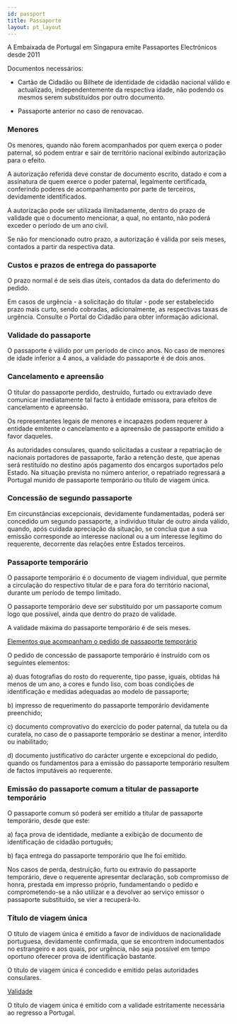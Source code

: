 ```yaml
---
id: passport
title: Passaporte
layout: pt_layout
---
```


A Embaixada de Portugal em Singapura emite Passaportes Electrónicos desde 2011

Documentos necessários: 

- Cartão de Cidadão ou Bilhete de identidade de cidadão nacional válido e actualizado, independentemente da respectiva idade, não podendo os mesmos serem substituídos por outro documento.

- Passaporte anterior no caso  de renovacao.
 

### Menores  

Os menores, quando não forem acompanhados por quem exerça o poder paternal, só podem entrar e sair de território nacional exibindo autorização para o efeito.

A autorização referida deve constar de documento escrito, datado e com a assinatura de quem exerce o poder paternal, legalmente certificada, conferindo poderes de acompanhamento por parte de terceiros, devidamente identificados.

A autorização pode ser utilizada ilimitadamente, dentro do prazo de validade que o documento mencionar, a qual, no entanto, não poderá exceder o período de um ano civil.

Se não for mencionado outro prazo, a autorização é válida por seis meses, contados a partir da respectiva data.
 

### Custos e prazos de entrega do passaporte
 
O prazo normal é de seis dias úteis, contados da data do deferimento do pedido.
 
Em casos de urgência - a solicitação do titular - pode ser estabelecido prazo mais curto, sendo cobradas, adicionalmente, as respectivas taxas de urgência. Consulte o Portal do Cidadão para obter informação adicional.
  
 
### Validade do passaporte

O passaporte é válido por um período de cinco anos.
No caso de menores de idade inferior a 4 anos, a validade do passaporte é de dois anos.


### Cancelamento e apreensão

O titular do passaporte perdido, destruído, furtado ou extraviado deve comunicar imediatamente tal facto à entidade emissora, para efeitos de cancelamento e apreensão.

Os representantes legais de menores e incapazes podem requerer à entidade emitente o cancelamento e a apreensão de passaporte emitido a favor daqueles.

As autoridades consulares, quando solicitadas a custear a repatriação de nacionais portadores de passaporte, farão a retenção deste, que apenas será restituído no destino após pagamento dos encargos suportados pelo Estado.
Na situação prevista no número anterior, o repatriado regressará a Portugal munido de passaporte temporário ou título de viagem única.


### Concessão de segundo passaporte

Em circunstâncias excepcionais, devidamente fundamentadas, poderá ser concedido um segundo passaporte, a indivíduo titular de outro ainda válido, quando, após cuidada apreciação da situação, se conclua que a sua emissão corresponde ao interesse nacional ou a um interesse legítimo do requerente, decorrente das relações entre Estados terceiros.


### Passaporte temporário
 
O passaporte temporário é o documento de viagem individual, que permite a circulação do respectivo titular de e para fora do território nacional, durante um período de tempo limitado.

O passaporte temporário deve ser substituído por um passaporte comum logo que possível, ainda que dentro do prazo de validade.
 
A validade máxima do passaporte temporário é de seis meses.
 
 
<u> Elementos que acompanham o pedido de passaporte temporário </u>

O pedido de concessão de passaporte temporário é instruído com os seguintes elementos:

a) duas fotografias do rosto do requerente, tipo passe, iguais, obtidas há menos de um ano, a cores e fundo liso, com boas condições de identificação e medidas adequadas ao modelo de passaporte;

b) impresso de requerimento do passaporte temporário devidamente preenchido;

c) documento comprovativo do exercício do poder paternal, da tutela ou da curatela, no caso de o passaporte temporário se destinar a menor, interdito ou inabilitado;

d) documento justificativo do carácter urgente e excepcional do pedido, quando os fundamentos para a emissão do passaporte temporário resultem de factos imputáveis ao requerente.

 
 
### Emissão do passaporte comum a titular de passaporte temporário

O passaporte comum só poderá ser emitido a titular de passaporte temporário, desde que este:

a) faça prova de identidade, mediante a exibição de documento de identificação de cidadão português;
 
b) faça entrega do passaporte temporário que lhe foi emitido.

Nos casos de perda, destruição, furto ou extravio do passaporte temporário, deve o requerente apresentar declaração, sob compromisso de honra, prestada em impresso próprio, fundamentando o pedido e comprometendo-se a não utilizar e a devolver ao serviço emissor o passaporte substituído, se vier a recuperá-lo.
 
 
### Título de viagem única
 
O título de viagem única é emitido a favor de indivíduos de nacionalidade portuguesa, devidamente confirmada, que se encontrem indocumentados no estrangeiro e aos quais, por urgência, não seja possível em tempo oportuno oferecer prova de identificação bastante.

O título de viagem única é concedido e emitido pelas autoridades consulares.


<u> Validade </u>

O título de viagem única é emitido com a validade estritamente necessária ao regresso a Portugal.
